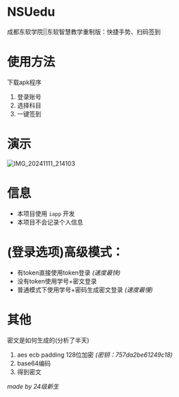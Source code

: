 # NSUedu
成都东软学院||东软智慧教学重制版：快捷手势、扫码签到

# 使用方法
下载apk程序
1. 登录账号
2. 选择科目
3. 一键签到

# 演示
![IMG_20241111_214103](https://github.com/user-attachments/assets/8619ba99-16f3-44de-bf78-792e5147cf35)

# 信息
- 本项目使用 `iapp` 开发
- 本项目不会记录个人信息

# (登录选项)高级模式：
- 有token直接使用token登录 *(速度最快)*
- 没有token使用学号+密文登录
- 普通模式下使用学号+密码生成密文登录 *(速度最慢)*

# 其他
密文是如何生成的(分析了半天)
1. aes ecb padding 128位加密 *(密钥：757da2be61249c18)*
2. base64编码
3. 得到密文

*made by 24级新生*
